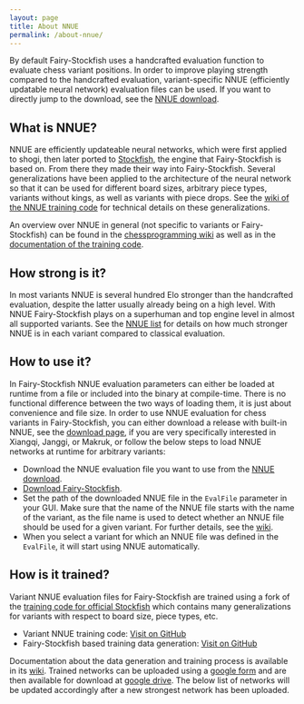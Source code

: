 ```yaml
---
layout: page
title: About NNUE
permalink: /about-nnue/
---
```


By default Fairy-Stockfish uses a handcrafted evaluation function to evaluate chess variant positions. In order to improve playing strength compared to the handcrafted evaluation, variant-specific NNUE (efficiently updatable neural network) evaluation files can be used. If you want to directly jump to the download, see the [NNUE download](/nnue/).

## What is NNUE?
NNUE are efficiently updateable neural networks, which were first applied to shogi, then later ported to [Stockfish](https://stockfishchess.org/), the engine that Fairy-Stockfish is based on. From there they made their way into Fairy-Stockfish. Several generalizations have been applied to the architecture of the neural network so that it can be used for different board sizes, arbitrary piece types, variants without kings, as well as variants with piece drops. See the [wiki of the NNUE training code](https://github.com/fairy-stockfish/variant-nnue-pytorch/wiki/Technical-details#variant-nnue-halfkav2-architecture) for technical details on these generalizations.

An overview over NNUE in general (not specific to variants or Fairy-Stockfish) can be found in the [chessprogramming wiki](https://www.chessprogramming.org/Stockfish_NNUE) as well as in the [documentation of the training code](https://github.com/fairy-stockfish/variant-nnue-pytorch/blob/master/docs/nnue.md).

## How strong is it?
In most variants NNUE is several hundred Elo stronger than the handcrafted evaluation, despite the latter usually already being on a high level. With NNUE Fairy-Stockfish plays on a superhuman and top engine level in almost all supported variants. See the [NNUE list](/nnue/) for details on how much stronger NNUE is in each variant compared to classical evaluation.

## How to use it?
In Fairy-Stockfish NNUE evaluation parameters can either be loaded at runtime from a file or included into the binary at compile-time. There is no functional difference between the two ways of loading them, it is just about convenience and file size. In order to use NNUE evaluation for chess variants in Fairy-Stockfish, you can either download a release with built-in NNUE, see the [download page](/download/), if you are very specifically interested in Xiangqi, Janggi, or Makruk, or follow the below steps to load NNUE networks at runtime for arbitrary variants:
* Download the NNUE evaluation file you want to use from the [NNUE download](/nnue/#current-best-nnue-networks).
* [Download Fairy-Stockfish](/download/).
* Set the path of the downloaded NNUE file in the `EvalFile` parameter in your GUI. Make sure that the name of the NNUE file starts with the name of the variant, as the file name is used to detect whether an NNUE file should be used for a given variant. For further details, see the [wiki](https://github.com/fairy-stockfish/Fairy-Stockfish/wiki/Settings#evalfile).
* When you select a variant for which an NNUE file was defined in the `EvalFile`, it will start using NNUE automatically.

## How is it trained?
Variant NNUE evaluation files for Fairy-Stockfish are trained using a fork of the [training code for official Stockfish](https://github.com/glinscott/nnue-pytorch) which contains many generalizations for variants with respect to board size, piece types, etc.
* Variant NNUE training code: [Visit on GitHub](https://github.com/fairy-stockfish/variant-nnue-pytorch)
* Fairy-Stockfish based training data generation: [Visit on GitHub](https://github.com/fairy-stockfish/variant-nnue-tools)

Documentation about the data generation and training process is available in its [wiki](https://github.com/fairy-stockfish/variant-nnue-pytorch/wiki). Trained networks can be uploaded using a [google form](https://forms.gle/8Am9LTqXQJo43ps79) and are then available for download at [google drive](https://drive.google.com/drive/folders/1m5PpiI3Kjzk_ow7F5RkwKnbO0Td-qb9J?usp=sharing). The below list of networks will be updated accordingly after a new strongest network has been uploaded.
